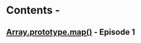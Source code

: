 #  Contents -

## [Array.prototype.map()](https://github.com/arunkalher/Code-some-Code/blob/main/javascript/episode%201/readme.md) - Episode 1

 